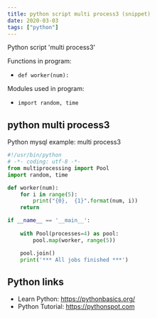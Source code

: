 ```yaml
---
title: python script multi process3 (snippet)
date: 2020-03-03
tags: ["python"]
---
```

Python script 'multi process3'

Functions in program: 
* `def worker(num):`

Modules used in program: 
* `import random, time`

## python multi process3

Python mysql example: multi process3

```python
#!/usr/bin/python
# -*- coding: utf-8 -*-
from multiprocessing import Pool
import random, time

def worker(num):
    for i in range(5):
    	print("{0},  {1}".format(num, i))
    return

if __name__ == '__main__':
    
    with Pool(processes=4) as pool:
        pool.map(worker, range(5))

    pool.join()
    print('*** All jobs finished ***')

```

## Python links

- Learn Python: https://pythonbasics.org/
- Python Tutorial: https://pythonspot.com
